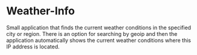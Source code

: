 Weather-Info
============
Small application that finds the current weather conditions in the specified city or region. There is an option for searching by geoip and then the application automatically shows the current weather conditions where this IP address is located.
